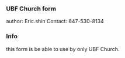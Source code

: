 ### UBF Church form
author: Eric.shin
Contact: 647-530-8134

### Info

this form is be able to use by only UBF Church.
